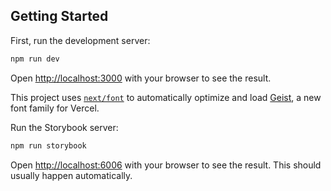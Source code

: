 ## Getting Started

First, run the development server:

```bash
npm run dev
```

Open [http://localhost:3000](http://localhost:3000) with your browser to see the result.

This project uses [`next/font`](https://nextjs.org/docs/app/building-your-application/optimizing/fonts) to automatically optimize and load [Geist](https://vercel.com/font), a new font family for Vercel.

Run the Storybook server:

```bash
npm run storybook
```

Open [http://localhost:6006](http://localhost:6006) with your browser to see the result. This should usually happen automatically.
